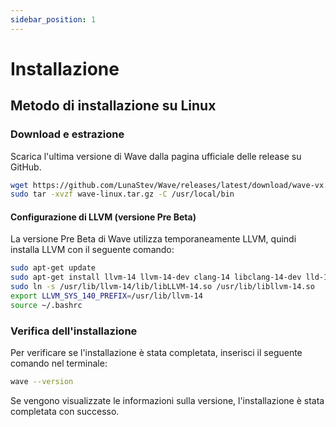 ```yaml
---
sidebar_position: 1
---
```


# Installazione

## Metodo di installazione su Linux

### Download e estrazione
Scarica l'ultima versione di Wave dalla pagina ufficiale delle release su GitHub.

```bash
wget https://github.com/LunaStev/Wave/releases/latest/download/wave-vx.x.x-linux.tar.gz
sudo tar -xvzf wave-linux.tar.gz -C /usr/local/bin
```

#### Configurazione di LLVM (versione Pre Beta)
La versione Pre Beta di Wave utilizza temporaneamente LLVM, quindi installa LLVM con il seguente comando:

```bash
sudo apt-get update
sudo apt-get install llvm-14 llvm-14-dev clang-14 libclang-14-dev lld-14 clang
sudo ln -s /usr/lib/llvm-14/lib/libLLVM-14.so /usr/lib/libllvm-14.so
export LLVM_SYS_140_PREFIX=/usr/lib/llvm-14
source ~/.bashrc
```

### Verifica dell'installazione
Per verificare se l'installazione è stata completata, inserisci il seguente comando nel terminale:

```bash
wave --version
```

Se vengono visualizzate le informazioni sulla versione, l'installazione è stata completata con successo.